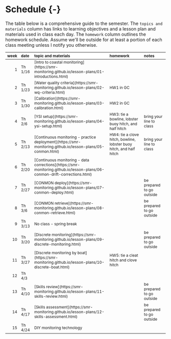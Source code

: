 # Schedule {-}

The table below is a comprehensive guide to the semester. The `topics and materials` column has links to learning objectives and a lesson plan and materials used in class each day. The `homework` column outlines the homework schedule. Assume we'll be outside for at least a portion of each class meeting unless I notify you otherwise.
<table class="table table-hover table-condensed" style="font-size: 12px; margin-left: auto; margin-right: auto;">
 <thead>
  <tr>
   <th style="text-align:right;position: sticky; top:0; background-color: #FFFFFF;"> week </th>
   <th style="text-align:left;position: sticky; top:0; background-color: #FFFFFF;"> date </th>
   <th style="text-align:left;position: sticky; top:0; background-color: #FFFFFF;"> topic and materials </th>
   <th style="text-align:left;position: sticky; top:0; background-color: #FFFFFF;"> homework </th>
   <th style="text-align:left;position: sticky; top:0; background-color: #FFFFFF;"> notes </th>
  </tr>
 </thead>
<tbody>
  <tr>
   <td style="text-align:right;"> 1 </td>
   <td style="text-align:left;"> Th 1/16 </td>
   <td style="text-align:left;"> [Intro to coastal monitoring](https://smr-monitoring.github.io/lesson-plans/01-introductions.html) </td>
   <td style="text-align:left;">  </td>
   <td style="text-align:left;">  </td>
  </tr>
  <tr>
   <td style="text-align:right;"> 2 </td>
   <td style="text-align:left;"> Th 1/23 </td>
   <td style="text-align:left;"> [Water quality criteria](https://smr-monitoring.github.io/lesson-plans/02-wq-criteria.html) </td>
   <td style="text-align:left;"> HW1 in GC </td>
   <td style="text-align:left;">  </td>
  </tr>
  <tr>
   <td style="text-align:right;"> 3 </td>
   <td style="text-align:left;"> Th 1/30 </td>
   <td style="text-align:left;"> [Calibration](https://smr-monitoring.github.io/lesson-plans/03-calibration.html) </td>
   <td style="text-align:left;"> HW2 in GC </td>
   <td style="text-align:left;">  </td>
  </tr>
  <tr>
   <td style="text-align:right;"> 4 </td>
   <td style="text-align:left;"> Th 2/6 </td>
   <td style="text-align:left;"> [YSI setup](https://smr-monitoring.github.io/lesson-plans/04-ysi-setup.html) </td>
   <td style="text-align:left;"> HW3: tie a bowline, lobster buoy hitch, and half hitch </td>
   <td style="text-align:left;"> bring your line to class </td>
  </tr>
  <tr>
   <td style="text-align:right;"> 5 </td>
   <td style="text-align:left;"> Th 2/13 </td>
   <td style="text-align:left;"> [Continuous monitoring - practice deployment](https://smr-monitoring.github.io/lesson-plans/05-conmon.html) </td>
   <td style="text-align:left;"> HW4: tie a clove hitch, bowline, lobster buoy hitch, and half hitch </td>
   <td style="text-align:left;"> bring your line to class </td>
  </tr>
  <tr>
   <td style="text-align:right;"> 6 </td>
   <td style="text-align:left;"> Th 2/20 </td>
   <td style="text-align:left;"> [Continuous monitoring - data corrections](https://smr-monitoring.github.io/lesson-plans/06-conmon-drift-corrections.html) </td>
   <td style="text-align:left;">  </td>
   <td style="text-align:left;">  </td>
  </tr>
  <tr>
   <td style="text-align:right;"> 7 </td>
   <td style="text-align:left;"> Th 2/27 </td>
   <td style="text-align:left;"> [CONMON deploy](https://smr-monitoring.github.io/lesson-plans/07-conmon-deploy.html) </td>
   <td style="text-align:left;">  </td>
   <td style="text-align:left;"> be prepared to go outside </td>
  </tr>
  <tr>
   <td style="text-align:right;"> 8 </td>
   <td style="text-align:left;"> Th 3/6 </td>
   <td style="text-align:left;"> [CONMON retrieve](https://smr-monitoring.github.io/lesson-plans/08-conmon-retrieve.html) </td>
   <td style="text-align:left;">  </td>
   <td style="text-align:left;"> be prepared to go outside </td>
  </tr>
  <tr>
   <td style="text-align:right;"> 9 </td>
   <td style="text-align:left;"> Th 3/13 </td>
   <td style="text-align:left;"> No class - spring break </td>
   <td style="text-align:left;">  </td>
   <td style="text-align:left;">  </td>
  </tr>
  <tr>
   <td style="text-align:right;"> 10 </td>
   <td style="text-align:left;"> Th 3/20 </td>
   <td style="text-align:left;"> [Discrete monitoring](https://smr-monitoring.github.io/lesson-plans/09-discrete-monitoring.html) </td>
   <td style="text-align:left;">  </td>
   <td style="text-align:left;"> be prepared to go outside </td>
  </tr>
  <tr>
   <td style="text-align:right;"> 11 </td>
   <td style="text-align:left;"> Th 3/27 </td>
   <td style="text-align:left;"> [Discrete monitoring by boat](https://smr-monitoring.github.io/lesson-plans/10-discrete-boat.html) </td>
   <td style="text-align:left;"> HW5: tie a cleat hitch and clove hitch </td>
   <td style="text-align:left;">  </td>
  </tr>
  <tr>
   <td style="text-align:right;"> 12 </td>
   <td style="text-align:left;"> Th 4/3 </td>
   <td style="text-align:left;">  </td>
   <td style="text-align:left;">  </td>
   <td style="text-align:left;">  </td>
  </tr>
  <tr>
   <td style="text-align:right;"> 13 </td>
   <td style="text-align:left;"> Th 4/10 </td>
   <td style="text-align:left;"> [Skills review](https://smr-monitoring.github.io/lesson-plans/11-skills-review.html) </td>
   <td style="text-align:left;">  </td>
   <td style="text-align:left;"> be prepared to go outside </td>
  </tr>
  <tr>
   <td style="text-align:right;"> 14 </td>
   <td style="text-align:left;"> Th 4/17 </td>
   <td style="text-align:left;"> [Skills assessment](https://smr-monitoring.github.io/lesson-plans/12-skills-assessment.html) </td>
   <td style="text-align:left;">  </td>
   <td style="text-align:left;"> be prepared to go outside </td>
  </tr>
  <tr>
   <td style="text-align:right;"> 15 </td>
   <td style="text-align:left;"> Th 4/24 </td>
   <td style="text-align:left;"> DIY monitoring technology </td>
   <td style="text-align:left;">  </td>
   <td style="text-align:left;">  </td>
  </tr>
</tbody>
</table>

